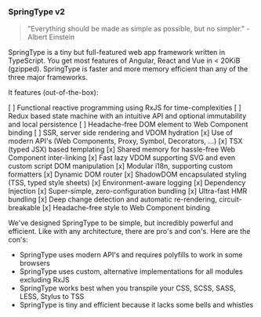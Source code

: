### SpringType v2

> "Everything should be made as simple as possible, but no simpler." - Albert Einstein

SpringType is a tiny but full-featured web app framework written in TypeScript.
You get most features of Angular, React and Vue in < 20KiB (gzipped).
SpringType is faster and more memory efficient than any of the three major frameworks.

It features (out-of-the-box):

[ ] Functional reactive programming using RxJS for time-complexities
[ ] Redux based state machine with an intuitive API and optional immutability and local persistence
[ ] Headache-free DOM element to Web Component binding
[ ] SSR, server side rendering and VDOM hydration
[x] Use of modern API's (Web Components, Proxy, Symbol, Decorators, ...)
[x] TSX (typed JSX) based templating
[x] Shared memory for hassle-free Web Component inter-linking
[x] Fast lazy VDOM supporting SVG and even custom script DOM manipulation
[x] Modular i18n, supporting custom formatters
[x] Dynamic DOM router
[x] ShadowDOM encapsulated styling (TSS, typed style sheets)
[x] Environment-aware logging
[x] Dependency Injection
[x] Super-simple, zero-configuration bundling
[x] Ultra-fast HMR bundling
[x] Deep change detection and automatic re-rendering, circuit-breakable
[x] Headache-free style to Web Component binding

We've designed SpringType to be simple, but incredibly powerful and efficient.
Like with any architecture, there are pro's and con's. Here are the con's:

- SpringType uses modern API's and requires polyfills to work in some browsers
- SpringType uses custom, alternative implementations for all modules excluding RxJS
- SpringType works best when you transpile your CSS, SCSS, SASS, LESS, Stylus to TSS
- SpringType is tiny and efficient because it lacks some bells and whistles
